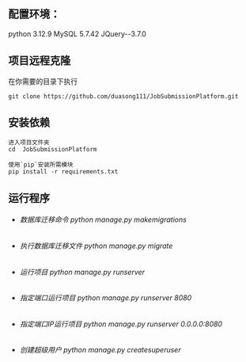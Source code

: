## 配置环境：

python  3.12.9 MySQL  5.7.42  JQuery--3.7.0

## 项目远程克隆

在你需要的目录下执行

```
git clone https://github.com/duasong111/JobSubmissionPlatform.git
```

## 安装依赖

```
进入项目文件夹
cd  JobSubmissionPlatform
```

```
使用`pip`安装所需模块
pip install -r requirements.txt
```

## 运行程序

- ######  数据库迁移命令 python manage.py makemigrations 

- ###### 执行数据库迁移文件 python manage.py migrate 

- ###### 运行项目 python manage.py runserver 

- ###### 指定端口运行项目 python manage.py runserver 8080 

- ###### 指定端口IP运行项目 python manage.py runserver 0.0.0.0:8080     

- ###### 创建超级用户 python manage.py createsuperuser 
